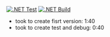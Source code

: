 [![.NET Test](https://github.com/vnmtwo/SerializeDeserializeTestTask/actions/workflows/dotnet_test.yml/badge.svg)](https://github.com/vnmtwo/SerializeDeserializeTestTask/actions/workflows/dotnet_test.yml)
[![.NET Build](https://github.com/vnmtwo/SerializeDeserializeTestTask/actions/workflows/dotnet_build.yml/badge.svg)](https://github.com/vnmtwo/SerializeDeserializeTestTask/actions/workflows/dotnet_build.yml)  

- took to create fisrt version: 1:40  
- took to create test and debug: 0:40
